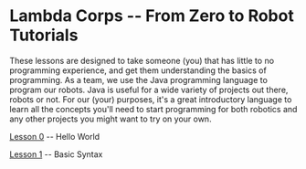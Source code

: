 # Lambda Corps -- From Zero to Robot Tutorials

These lessons are designed to take someone (you) that has little to no programming experience, and get them understanding the basics of programming.  As a team, we use the Java programming language to program our robots.  Java is useful for a wide variety of projects out there, robots or not. For our (your) purposes, it's a great introductory language to learn all the concepts you'll need to start programming for both robotics and any other projects you might want to try on your own.


[Lesson 0](Lesson_0/README.md) -- Hello World

[Lesson 1](Lesson_1/README.md) -- Basic Syntax
